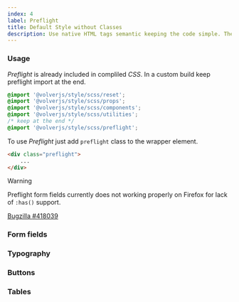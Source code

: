 ```yaml
---
index: 4
label: Preflight
title: Default Style without Classes
description: Use native HTML tags semantic keeping the code simple. The perfect companion for Markdown generated templates, WYSIWYG or rich text editors.
---
```


### Usage
*Preflight* is already included in compliled *CSS*. In a custom build keep preflight import at the end. 

```scss
@import '@volverjs/style/scss/reset';
@import '@volverjs/style/scss/props';
@import '@volverjs/style/scss/components';
@import '@volverjs/style/scss/utilities';
/* keep at the end */
@import '@volverjs/style/scss/preflight';
```

To use *Preflight* just add `preflight` class to the wrapper element.

```html
<div class="preflight">
    ...
</div>
```

<div class="vv-alert vv-alert--callout vv-alert--warning mb-lg">
    <div class="vv-alert__title">Warning</div>
    <div class="vv-alert__content">
        <p>Preflight form fields currently does not working properly on Firefox for lack of <code>:has()</code> support.</p>
        <a href="https://bugzilla.mozilla.org/show_bug.cgi?id=418039" target="_blank" rel="noopener noreferrer" class="vv-button vv-button--action">
            <iconify-icon icon="akar-icons:bug" class="text-middle"></iconify-icon>
            Bugzilla <span class="vv-badge vv-badge--sm vv-badge--warning">#418039</span>
        </a>
    </div>
</div>

### Form fields

<code-editor resource-type="getting-started" resource-folder="examples" resource-name="preflight-form" class="mb-lg">
</code-editor>

### Typography
<code-editor resource-type="getting-started" resource-folder="examples" resource-name="preflight-typography" class="mb-lg">
</code-editor>

### Buttons
<code-editor resource-type="getting-started" resource-folder="examples" resource-name="preflight-buttons" class="mb-lg">
</code-editor>

### Tables
<code-editor resource-type="getting-started" resource-folder="examples" resource-name="preflight-table">
</code-editor>